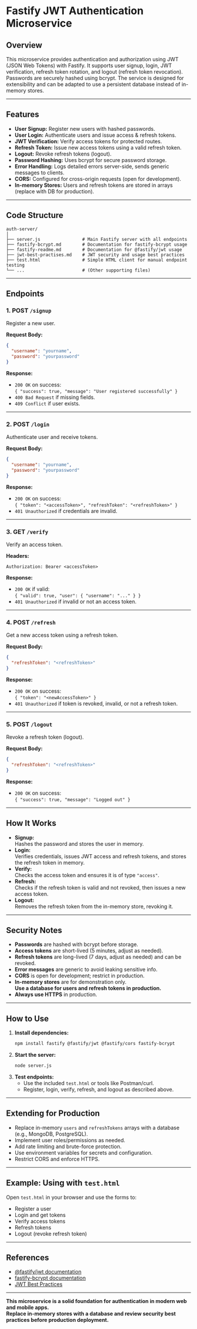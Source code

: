 # Fastify JWT Authentication Microservice

## Overview

This microservice provides authentication and authorization using JWT (JSON Web Tokens) with Fastify. It supports user signup, login, JWT verification, refresh token rotation, and logout (refresh token revocation). Passwords are securely hashed using bcrypt. The service is designed for extensibility and can be adapted to use a persistent database instead of in-memory stores.

---

## Features

- **User Signup:** Register new users with hashed passwords.
- **User Login:** Authenticate users and issue access & refresh tokens.
- **JWT Verification:** Verify access tokens for protected routes.
- **Refresh Token:** Issue new access tokens using a valid refresh token.
- **Logout:** Revoke refresh tokens (logout).
- **Password Hashing:** Uses bcrypt for secure password storage.
- **Error Handling:** Logs detailed errors server-side, sends generic messages to clients.
- **CORS:** Configured for cross-origin requests (open for development).
- **In-memory Stores:** Users and refresh tokens are stored in arrays (replace with DB for production).

---

## Code Structure

```
auth-server/
│
├── server.js                # Main Fastify server with all endpoints
├── fastify-bcrypt.md        # Documentation for fastify-bcrypt usage
├── fastify-readme.md        # Documentation for @fastify/jwt usage
├── jwt-best-practises.md    # JWT security and usage best practices
├── test.html                # Simple HTML client for manual endpoint testing
└── ...                      # (Other supporting files)
```

---

## Endpoints

### 1. **POST `/signup`**

Register a new user.

**Request Body:**

```json
{
  "username": "yourname",
  "password": "yourpassword"
}
```

**Response:**

- `200 OK` on success:  
  `{ "success": true, "message": "User registered successfully" }`
- `400 Bad Request` if missing fields.
- `409 Conflict` if user exists.

---

### 2. **POST `/login`**

Authenticate user and receive tokens.

**Request Body:**

```json
{
  "username": "yourname",
  "password": "yourpassword"
}
```

**Response:**

- `200 OK` on success:  
  `{ "token": "<accessToken>", "refreshToken": "<refreshToken>" }`
- `401 Unauthorized` if credentials are invalid.

---

### 3. **GET `/verify`**

Verify an access token.

**Headers:**

```
Authorization: Bearer <accessToken>
```

**Response:**

- `200 OK` if valid:  
  `{ "valid": true, "user": { "username": "..." } }`
- `401 Unauthorized` if invalid or not an access token.

---

### 4. **POST `/refresh`**

Get a new access token using a refresh token.

**Request Body:**

```json
{
  "refreshToken": "<refreshToken>"
}
```

**Response:**

- `200 OK` on success:  
  `{ "token": "<newAccessToken>" }`
- `401 Unauthorized` if token is revoked, invalid, or not a refresh token.

---

### 5. **POST `/logout`**

Revoke a refresh token (logout).

**Request Body:**

```json
{
  "refreshToken": "<refreshToken>"
}
```

**Response:**

- `200 OK` on success:  
  `{ "success": true, "message": "Logged out" }`

---

## How It Works

- **Signup:**  
  Hashes the password and stores the user in memory.
- **Login:**  
  Verifies credentials, issues JWT access and refresh tokens, and stores the refresh token in memory.
- **Verify:**  
  Checks the access token and ensures it is of type `"access"`.
- **Refresh:**  
  Checks if the refresh token is valid and not revoked, then issues a new access token.
- **Logout:**  
  Removes the refresh token from the in-memory store, revoking it.

---

## Security Notes

- **Passwords** are hashed with bcrypt before storage.
- **Access tokens** are short-lived (5 minutes, adjust as needed).
- **Refresh tokens** are long-lived (7 days, adjust as needed) and can be revoked.
- **Error messages** are generic to avoid leaking sensitive info.
- **CORS** is open for development; restrict in production.
- **In-memory stores** are for demonstration only.  
  **Use a database for users and refresh tokens in production.**
- **Always use HTTPS** in production.

---

## How to Use

1. **Install dependencies:**
   ```bash
   npm install fastify @fastify/jwt @fastify/cors fastify-bcrypt
   ```
2. **Start the server:**
   ```bash
   node server.js
   ```
3. **Test endpoints:**
   - Use the included `test.html` or tools like Postman/curl.
   - Register, login, verify, refresh, and logout as described above.

---

## Extending for Production

- Replace in-memory `users` and `refreshTokens` arrays with a database (e.g., MongoDB, PostgreSQL).
- Implement user roles/permissions as needed.
- Add rate limiting and brute-force protection.
- Use environment variables for secrets and configuration.
- Restrict CORS and enforce HTTPS.

---

## Example: Using with `test.html`

Open `test.html` in your browser and use the forms to:

- Register a user
- Login and get tokens
- Verify access tokens
- Refresh tokens
- Logout (revoke refresh token)

---

## References

- [@fastify/jwt documentation](./fastify-readme.md)
- [fastify-bcrypt documentation](./fastify-bcrypt.md)
- [JWT Best Practices](./jwt-best-practises.md)

---

**This microservice is a solid foundation for authentication in modern web and mobile apps.  
Replace in-memory stores with a database and review security best practices before production deployment.**
